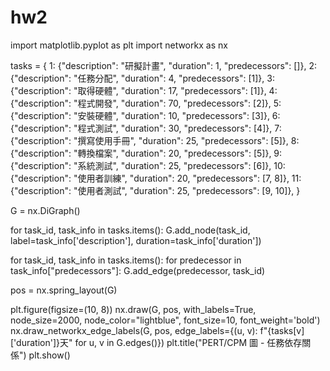 # hw2
import matplotlib.pyplot as plt
import networkx as nx

tasks = {
    1: {"description": "研擬計畫", "duration": 1, "predecessors": []},
    2: {"description": "任務分配", "duration": 4, "predecessors": [1]},
    3: {"description": "取得硬體", "duration": 17, "predecessors": [1]},
    4: {"description": "程式開發", "duration": 70, "predecessors": [2]},
    5: {"description": "安裝硬體", "duration": 10, "predecessors": [3]},
    6: {"description": "程式測試", "duration": 30, "predecessors": [4]},
    7: {"description": "撰寫使用手冊", "duration": 25, "predecessors": [5]},
    8: {"description": "轉換檔案", "duration": 20, "predecessors": [5]},
    9: {"description": "系統測試", "duration": 25, "predecessors": [6]},
    10: {"description": "使用者訓練", "duration": 20, "predecessors": [7, 8]},
    11: {"description": "使用者測試", "duration": 25, "predecessors": [9, 10]},
}


G = nx.DiGraph()


for task_id, task_info in tasks.items():
    G.add_node(task_id, label=task_info['description'], duration=task_info['duration'])


for task_id, task_info in tasks.items():
    for predecessor in task_info["predecessors"]:
        G.add_edge(predecessor, task_id)


pos = nx.spring_layout(G)

plt.figure(figsize=(10, 8))
nx.draw(G, pos, with_labels=True, node_size=2000, node_color="lightblue", font_size=10, font_weight='bold')
nx.draw_networkx_edge_labels(G, pos, edge_labels={(u, v): f"{tasks[v]['duration']}天" for u, v in G.edges()})
plt.title("PERT/CPM 圖 - 任務依存關係")
plt.show()
